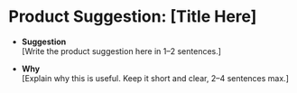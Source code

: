 # Product Suggestion: [Title Here]

- **Suggestion**  
[Write the product suggestion here in 1–2 sentences.]

- **Why**  
[Explain why this is useful. Keep it short and clear, 2–4 sentences max.]
